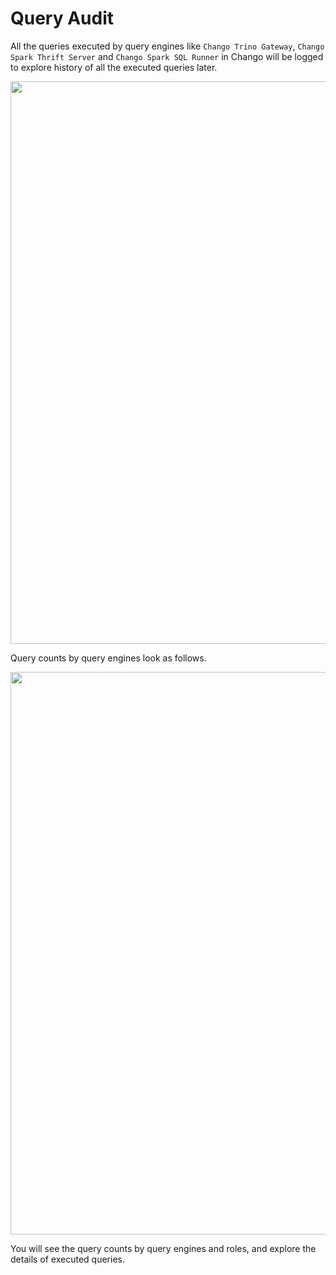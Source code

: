 # Query Audit

All the queries executed by query engines like `Chango Trino Gateway`, `Chango Spark Thrift Server` and `Chango Spark SQL Runner` in Chango will be 
logged to explore history of all the executed queries later.

<img width="900" src="../../images/user-guide/query-audit.png" />

Query counts by query engines look as follows.

<img width="900" src="../../images/user-guide/query-audit-count.png" />

You will see the query counts by query engines and roles, and explore the details of executed queries.

